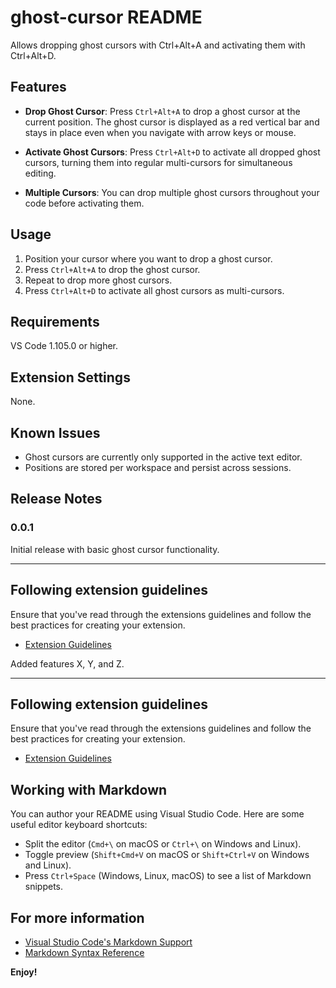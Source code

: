 # ghost-cursor README

Allows dropping ghost cursors with Ctrl+Alt+A and activating them with Ctrl+Alt+D.

## Features

- **Drop Ghost Cursor**: Press `Ctrl+Alt+A` to drop a ghost cursor at the current position. The ghost cursor is displayed as a red vertical bar and stays in place even when you navigate with arrow keys or mouse.

- **Activate Ghost Cursors**: Press `Ctrl+Alt+D` to activate all dropped ghost cursors, turning them into regular multi-cursors for simultaneous editing.

- **Multiple Cursors**: You can drop multiple ghost cursors throughout your code before activating them.

## Usage

1. Position your cursor where you want to drop a ghost cursor.
2. Press `Ctrl+Alt+A` to drop the ghost cursor.
3. Repeat to drop more ghost cursors.
4. Press `Ctrl+Alt+D` to activate all ghost cursors as multi-cursors.

## Requirements

VS Code 1.105.0 or higher.

## Extension Settings

None.

## Known Issues

- Ghost cursors are currently only supported in the active text editor.
- Positions are stored per workspace and persist across sessions.

## Release Notes

### 0.0.1

Initial release with basic ghost cursor functionality.

---

## Following extension guidelines

Ensure that you've read through the extensions guidelines and follow the best practices for creating your extension.

* [Extension Guidelines](https://code.visualstudio.com/api/references/extension-guidelines)


Added features X, Y, and Z.

---

## Following extension guidelines

Ensure that you've read through the extensions guidelines and follow the best practices for creating your extension.

* [Extension Guidelines](https://code.visualstudio.com/api/references/extension-guidelines)

## Working with Markdown

You can author your README using Visual Studio Code. Here are some useful editor keyboard shortcuts:

* Split the editor (`Cmd+\` on macOS or `Ctrl+\` on Windows and Linux).
* Toggle preview (`Shift+Cmd+V` on macOS or `Shift+Ctrl+V` on Windows and Linux).
* Press `Ctrl+Space` (Windows, Linux, macOS) to see a list of Markdown snippets.

## For more information

* [Visual Studio Code's Markdown Support](http://code.visualstudio.com/docs/languages/markdown)
* [Markdown Syntax Reference](https://help.github.com/articles/markdown-basics/)

**Enjoy!**
